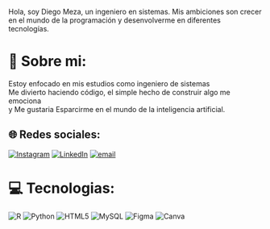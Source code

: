 Hola, soy Diego Meza, un ingeniero en sistemas. Mis ambiciones son crecer en el mundo de la programación y desenvolverme en diferentes tecnologías. 
# 💫 Sobre mi:
Estoy enfocado en mis estudios como ingeniero de sistemas<br>Me divierto haciendo código, el simple hecho de construir algo me emociona<br> y Me gustaria Esparcirme en el mundo de la inteligencia artificial.


## 🌐 Redes sociales:
[![Instagram](https://img.shields.io/badge/Instagram-%23E4405F.svg?logo=Instagram&logoColor=white)](https://instagram.com/dameza24) [![LinkedIn](https://img.shields.io/badge/LinkedIn-%230077B5.svg?logo=linkedin&logoColor=white)](https://linkedin.com/in/https://www.linkedin.com/in/diego-andres-meza-rodriguez-b50078302/overlay/about-this-profile/?lipi=urn%3Ali%3Apage%3Ad_flagship3_profile_view_base%3B%2Bn4u8CXWQxGJDVDLqdlYcw%3D%3D) [![email](https://img.shields.io/badge/Email-D14836?logo=gmail&logoColor=white)](mailto:damezago24@gmail.com) 

# 💻 Tecnologias:
![R](https://img.shields.io/badge/r-%23276DC3.svg?style=for-the-badge&logo=r&logoColor=white) ![Python](https://img.shields.io/badge/python-3670A0?style=for-the-badge&logo=python&logoColor=ffdd54) ![HTML5](https://img.shields.io/badge/html5-%23E34F26.svg?style=for-the-badge&logo=html5&logoColor=white) ![MySQL](https://img.shields.io/badge/mysql-4479A1.svg?style=for-the-badge&logo=mysql&logoColor=white) ![Figma](https://img.shields.io/badge/figma-%23F24E1E.svg?style=for-the-badge&logo=figma&logoColor=white) ![Canva](https://img.shields.io/badge/Canva-%2300C4CC.svg?style=for-the-badge&logo=Canva&logoColor=white)


<!-- Proudly created with GPRM ( https://gprm.itsvg.in ) -->
